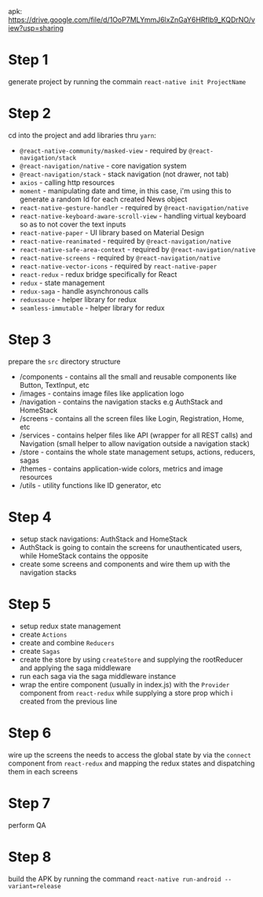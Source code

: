 apk: https://drive.google.com/file/d/1OoP7MLYmmJ6lxZnGaY6HRfIb9_KQDrNO/view?usp=sharing

# Step 1
generate project by running the commain `react-native init ProjectName`

# Step 2
cd into the project and add libraries thru `yarn`:  
- `@react-native-community/masked-view` - required by `@react-navigation/stack`
- `@react-navigation/native` - core navigation system
- `@react-navigation/stack` - stack navigation (not drawer, not tab)
- `axios` - calling http resources
- `moment` - manipulating date and time, in this case, i'm using this to generate a random Id for each created News object
- `react-native-gesture-handler` - required by `@react-navigation/native`
- `react-native-keyboard-aware-scroll-view` - handling virtual keyboard so as to not cover the text inputs
- `react-native-paper` - UI library  based on Material Design
- `react-native-reanimated` - required by `@react-navigation/native`
- `react-native-safe-area-context` - required by `@react-navigation/native`
- `react-native-screens` - required by `@react-navigation/native`
- `react-native-vector-icons` - required by `react-native-paper`
- `react-redux` - redux bridge specifically for React
- `redux` - state management
- `redux-saga` - handle asynchronous calls
- `reduxsauce` - helper library for redux
- `seamless-immutable` - helper library for redux

# Step 3
prepare the `src` directory structure  
- /components - contains all the small and reusable components like Button, TextInput, etc
- /images - contains image files like application logo
- /navigation - contains the navigation stacks e.g AuthStack and HomeStack
- /screens - contains all the screen files like Login, Registration, Home, etc
- /services - contains helper files like API (wrapper for all REST calls) and Navigation (small helper to allow navigation outside a navigation stack)
- /store - contains the whole state management setups, actions, reducers, sagas
- /themes - contains application-wide colors, metrics and image resources
- /utils - utility functions like ID generator, etc

# Step 4
- setup stack navigations: AuthStack and HomeStack
- AuthStack is going to contain the screens for unauthenticated users, while HomeStack contains the opposite
- create some screens and components and wire them up with the navigation stacks

# Step 5
- setup redux state management
- create `Actions`
- create and combine `Reducers`
- create `Sagas`
- create the store by using `createStore` and supplying the rootReducer and applying the saga middleware
- run each saga via the saga middleware instance
- wrap the entire component (usually in index.js) with the `Provider` component from `react-redux` while supplying a store prop which i created from the previous line

# Step 6
wire up the screens the needs to access the global state by via the `connect` component from `react-redux` and mapping the redux states and dispatching them in each screens

# Step 7
perform QA

# Step 8
build the APK by running the command `react-native run-android --variant=release`
